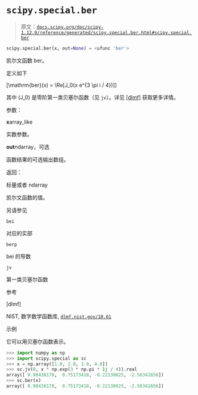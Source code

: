 # `scipy.special.ber`

> 原文：[`docs.scipy.org/doc/scipy-1.12.0/reference/generated/scipy.special.ber.html#scipy.special.ber`](https://docs.scipy.org/doc/scipy-1.12.0/reference/generated/scipy.special.ber.html#scipy.special.ber)

```py
scipy.special.ber(x, out=None) = <ufunc 'ber'>
```

凯尔文函数 ber。

定义如下

\[\mathrm{ber}(x) = \Re[J_0(x e^{3 \pi i / 4})]\]

其中 \(J_0\) 是零阶第一类贝塞尔函数（见 `jv`）。详见 [[dlmf]](#rfcce8fa45816-dlmf) 获取更多详情。

参数：

**x**array_like

实数参数。

**out**ndarray，可选

函数结果的可选输出数组。

返回：

标量或者 ndarray

凯尔文函数的值。

另请参见

`bei`

对应的实部

`berp`

bei 的导数

`jv`

第一类贝塞尔函数

参考

[dlmf]

NIST, 数字数学函数库, [`dlmf.nist.gov/10.61`](https://dlmf.nist.gov/10.61)

示例

它可以用贝塞尔函数表示。

```py
>>> import numpy as np
>>> import scipy.special as sc
>>> x = np.array([1.0, 2.0, 3.0, 4.0])
>>> sc.jv(0, x * np.exp(3 * np.pi * 1j / 4)).real
array([ 0.98438178,  0.75173418, -0.22138025, -2.56341656])
>>> sc.ber(x)
array([ 0.98438178,  0.75173418, -0.22138025, -2.56341656]) 
```
